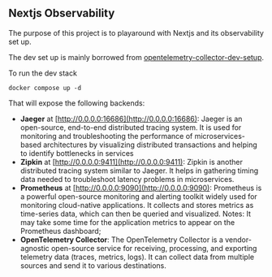 ## Nextjs Observability

The purpose of this project is to playaround with Nextjs and its observability set up.

The dev set up is mainly borrowed from [opentelemetry-collector-dev-setup](https://github.com/vercel/opentelemetry-collector-dev-setup/tree/main).

To run the dev stack

```
docker compose up -d
```

That will expose the following backends:

- **Jaeger** at [http://0.0.0.0:16686](http://0.0.0.0:16686): Jaeger is an open-source, end-to-end distributed tracing system. It is used for monitoring and troubleshooting the performance of
  microservices-based architectures by visualizing distributed transactions and helping to identify bottlenecks in services
- **Zipkin** at [http://0.0.0.0:9411](http://0.0.0.0:9411): Zipkin is another distributed tracing system similar to Jaeger. It helps in gathering timing data needed to troubleshoot latency problems in
  microservices.
- **Prometheus** at [http://0.0.0.0:9090](http://0.0.0.0:9090): Prometheus is a powerful open-source monitoring and alerting toolkit widely used for monitoring cloud-native applications. It collects and stores metrics as time-series data, which can then be queried and visualized. Notes: It may take some time for the application metrics to appear on the Prometheus dashboard;
- **OpenTelemetry Collector**: The OpenTelemetry Collector is a vendor-agnostic open-source service for receiving, processing, and exporting telemetry data (traces, metrics, logs). It can collect data from multiple sources and send it to various destinations.

